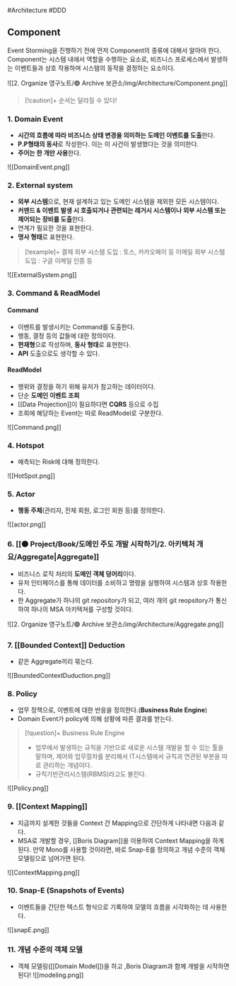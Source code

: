 #Architecture #DDD


## Component
Event Storming을 진행하기 전에 먼저 Component의 종류에 대해서 알아야 한다. Component는 시스템 내에서 역할을 수행하는 요소로, 비즈니스 프로세스에서 발생하는 이벤트들과 상호 작용하며 시스템의 동작을 결정하는 요소이다.

![[2. Organize 영구노트/🟣 Archive 보관소/img/Architecture/Component.png]]

> [!caution]+ 
> 순서는 달라질 수 있다!
### 1. Domain Event
+ **시간의 흐름에 따라 비즈니스 상태 변경을 의미하는 도메인 이벤트를 도출**한다.
+ **P.P형태의 동사**로 작성한다. 이는 이 사건이 발생했다는 것을 의미한다.
+ **주어는 한 개만 사용**한다.

![[DomainEvent.png]]

### 2. External system
+ **외부 시스템**으로, 현재 설계하고 있는 도메인 시스템을 제외한 모든 시스템이다.
+ **커맨드 & 이벤트 발생 시 호출되거나 관련되는 레거시 시스템이나 외부 시스템 또는 제어되는 장비를 도출**한다. 
+ 연계가 필요한 것을 표현한다.
+ **명사 형태**로 표현한다.

> [!example]+ 
> 결제 외부 시스템 도입 : 토스, 카카오페이 등
> 이메일 외부 시스템 도입 : 구글 이메일 인증 등

![[ExternalSystem.png]]
### 3. Command & ReadModel
#### Command
+ 이벤트를 발생시키는 Command를 도출한다.
+ 행동, 결정 등의 값들에 대한 정의이다.
+ **현재형**으로 작성하며, **동사 형태**로 표현한다.
+ **API** 도출으로도 생각할 수 있다.

#### ReadModel
+ 행위와 결정을 하기 위해 유저가 참고하는 데이터이다.
+ 단순 **도메인 이벤트 조회**
+ [[Data Projection]]이 필요하다면 **CQRS** 등으로 수집
+ 조회에 해당하는 Event는 따로 ReadModel로 구분한다.

![[Command.png]]

### 4. Hotspot
+ 예측되는 Risk에 대해 정의한다.

![[HotSpot.png]]

### 5. Actor
+ **행동 주체**(관리자, 전체 회원, 로그인 회원 등)를 정의한다.

![[actor.png]]

### 6. [[🟠 Project/Book/도메인 주도 개발 시작하기/2. 아키텍처 개요/Aggregate|Aggregate]]
 + 비즈니스 로직 처리의 **도메인 객체 덩어리**이다.
 + 유저 인터페이스를 통해 데이터를 소비하고 명령을 실행하여 시스템과 상호 작용한다.
 + 한 Aggregate가 하나의 git repository가 되고, 여러 개의 git reopsitory가 통신하여 하나의 MSA 아키텍쳐를 구성할 것이다.

![[2. Organize 영구노트/🟣 Archive 보관소/img/Architecture/Aggregate.png]]

### 7. [[Bounded Context]] Deduction
+ 같은 Aggregate끼리 묶는다.

![[BoundedContextDuduction.png]]
### 8. Policy
+ 업무 정책으로, 이벤트에 대한 반응을 정의한다.(**Business Rule Engine**)
+ Domain Event가 policy에 의해 상황에 따른 결과를 받는다.

> [!question]+ Business Rule Engine
> + 업무에서 발생하는 규칙을 기반으로 새로운 시스템 개발을 할 수 있는 툴을 말하며, 제어와 업무절차를 분리해서 IT시스템에서 규칙과 연관된 부분을 따로 관리하는 개념이다.
> + 규칙기반관리시스템(RBMS)라고도 불린다.

![[Policy.png]]

### 9. [[Context Mapping]]
+ 지금까지 설계한 것들을 Context 간 Mapping으로 간단하게 나타내면 다음과 같다.
+ MSA로 개발할 경우, [[Boris Diagram]]을 이용하여 Context Mapping을 하게 된다. 만약 Mono를 사용할 것이라면, 바로 Snap-E를 정의하고 개념 수준의 객체 모델링으로 넘어가면 된다.

![[ContextMapping.png]]

### 10. Snap-E (Snapshots of Events)
+ 이벤트들을 간단한 텍스트 형식으로 기록하여 모델의 흐름을 시각화하는 데 사용한다.

![[snapE.png]]

### 11. 개념 수준의 객체 모델
+ 객체 모델링([[Domain Model]])을 하고 ,Boris Diagram과 함께 개발을 시작하면 된다!
![[modeling.png]]